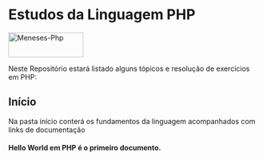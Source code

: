 <h1>Estudos da Linguagem PHP</h1>
<img align="center" alt="Meneses-Php" height="50" width="150" src="https://img.shields.io/badge/PHP-777BB4?style=for-the-badge&logo=php&logoColor=white">
<p>Neste Repositório estará listado alguns tópicos e resolução de exercicios em PHP:</p>
<h2>Início</h2>
<p>Na pasta início conterá os fundamentos da linguagem acompanhados com links de documentação</p>
<h4>Hello World em PHP é o primeiro documento.</h4>
